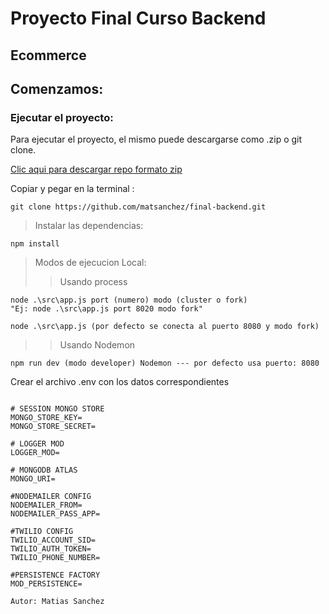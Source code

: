 # Proyecto Final Curso Backend

## Ecommerce

## Comenzamos:

### Ejecutar el proyecto:

Para ejecutar el proyecto, el mismo puede descargarse como .zip o git clone.

[Clic aqui para descargar repo formato zip](https://github.com/matsanchez/final-backend/archive/refs/heads/main.zip)

Copiar y pegar en la terminal :

```
git clone https://github.com/matsanchez/final-backend.git
```

> Instalar las dependencias:

```
npm install
```

> Modos de ejecucion Local:
>
> > Usando process

```
node .\src\app.js port (numero) modo (cluster o fork)
"Ej: node .\src\app.js port 8020 modo fork"

node .\src\app.js (por defecto se conecta al puerto 8080 y modo fork)
```

> > Usando Nodemon

```
npm run dev (modo developer) Nodemon --- por defecto usa puerto: 8080
```

Crear el archivo .env con los datos correspondientes

```

# SESSION MONGO STORE
MONGO_STORE_KEY=
MONGO_STORE_SECRET=

# LOGGER MOD
LOGGER_MOD=

# MONGODB ATLAS
MONGO_URI=

#NODEMAILER CONFIG
NODEMAILER_FROM=
NODEMAILER_PASS_APP=

#TWILIO CONFIG
TWILIO_ACCOUNT_SID=
TWILIO_AUTH_TOKEN=
TWILIO_PHONE_NUMBER=

#PERSISTENCE FACTORY
MOD_PERSISTENCE=
```

```
Autor: Matias Sanchez
```
